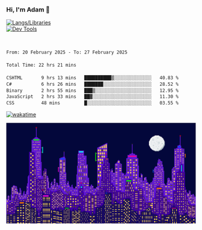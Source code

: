 ### Hi, I'm Adam 👋

[![Langs/Libraries](https://skillicons.dev/icons?i=cs,dotnet,js,css,html,sass,ts,jquery,bootstrap)](https://skillicons.dev)
<br/>
[![Dev Tools](https://skillicons.dev/icons?i=git,github,githubactions,visualstudio)](https://skillicons.dev)

<br/>

<!--START_SECTION:waka-->

```txt
From: 20 February 2025 - To: 27 February 2025

Total Time: 22 hrs 21 mins

CSHTML       9 hrs 13 mins   ██████████▒░░░░░░░░░░░░░░   40.83 %
C#           6 hrs 26 mins   ███████░░░░░░░░░░░░░░░░░░   28.52 %
Binary       2 hrs 55 mins   ███▒░░░░░░░░░░░░░░░░░░░░░   12.95 %
JavaScript   2 hrs 33 mins   ██▓░░░░░░░░░░░░░░░░░░░░░░   11.30 %
CSS          48 mins         █░░░░░░░░░░░░░░░░░░░░░░░░   03.55 %
```

<!--END_SECTION:waka-->

[![wakatime](https://wakatime.com/badge/user/2234bda2-efd3-47c5-8724-79108edfe9aa.svg)](https://wakatime.com/@2234bda2-efd3-47c5-8724-79108edfe9aa)

![Pixelated city at night](./media/city.gif)
